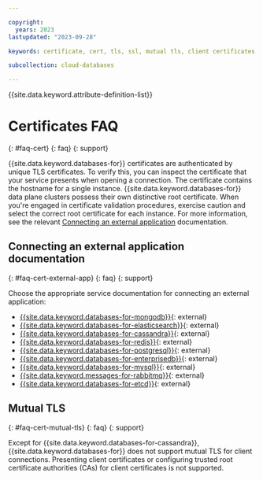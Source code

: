 ```yaml
---

copyright:
  years: 2023
lastupdated: "2023-09-28"

keywords: certificate, cert, tls, ssl, mutual tls, client certificates

subcollection: cloud-databases

---
```


{{site.data.keyword.attribute-definition-list}}

# Certificates FAQ
{: #faq-cert}
{: faq}
{: support}

{{site.data.keyword.databases-for}} certificates are authenticated by unique TLS certificates. To verify this, you can inspect the certificate that your service presents when opening a connection. The certificate contains the hostname for a single instance. {{site.data.keyword.databases-for}} data plane clusters possess their own distinctive root certificate. When you're engaged in certificate validation procedures, exercise caution and select the correct root certificate for each instance. For more information, see the relevant [Connecting an external application](#faq-cert-external-app) documentation.

## Connecting an external application documentation
{: #faq-cert-external-app}
{: faq}
{: support}

Choose the appropriate service documentation for connecting an external application:

- [{{site.data.keyword.databases-for-mongodb}}](/docs/databases-for-mongodb?topic=databases-for-mongodb-external-app){: external}
- [{{site.data.keyword.databases-for-elasticsearch}}](/docs/databases-for-elasticsearch?topic=databases-for-elasticsearch-external-app){: external}
- [{{site.data.keyword.databases-for-cassandra}}](/docs/databases-for-cassandra?topic=databases-for-cassandra-external-app){: external}
- [{{site.data.keyword.databases-for-redis}}](/docs/databases-for-redis?topic=databases-for-redis-external-app){: external}
- [{{site.data.keyword.databases-for-postgresql}}](/docs/databases-for-postgresql?topic=databases-for-postgresql-external-app){: external}
- [{{site.data.keyword.databases-for-enterprisedb}}](/docs/databases-for-enterprisedb?topic=databases-for-enterprisedb-external-app){: external}
- [{{site.data.keyword.databases-for-mysql}}](/docs/databases-for-mysql?topic=databases-for-mysql-external-app){: external}
- [{{site.data.keyword.messages-for-rabbitmq}}](/docs/messages-for-rabbitmq?topic=messages-for-rabbitmq-external-app){: external}
- [{{site.data.keyword.databases-for-etcd}}](/docs/databases-for-etcd?topic=databases-for-etcd-external-app){: external}

## Mutual TLS
{: #faq-cert-mutual-tls}
{: faq}
{: support}

Except for {{site.data.keyword.databases-for-cassandra}}, {{site.data.keyword.databases-for}} does not support mutual TLS for client connections. Presenting client certificates or configuring trusted root certificate authorities (CAs) for client certificates is not supported.
